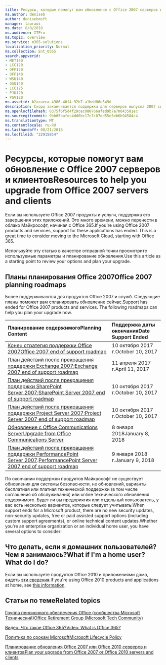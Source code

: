 ```yaml
---
title: Ресурсы, которые помогут вам обновление с Office 2007 серверов и клиентов
ms.author: deniseb
author: denisebmsft
manager: laurawi
ms.date: 8/8/2018
ms.audience: ITPro
ms.topic: overview
ms.service: o365-solutions
localization_priority: Normal
ms.collection: Ent_O365
search.appverid:
- MET150
- LCC120
- OFF120
- OFF140
- WSU140
- OSU140
- LCC125
- PJU120
- PSV120
ms.assetid: b2acaeca-4986-40f4-92b7-a1bdd06e549d
description: Скоро заканчивается поддержка для серверов выпуска 2007 системы Office и клиентских приложений и соглашения о поддержке настраиваемого недоступны. Используйте эту статью для начала планирования обновления сейчас.
ms.openlocfilehash: 0375f6f5d4f29cec080766afed9b7a70043501ec
ms.sourcegitcommit: 9bb65bafec4dd6bc17c7c07ed55e5eb6b94584c4
ms.translationtype: MT
ms.contentlocale: ru-RU
ms.lasthandoff: 08/21/2018
ms.locfileid: "22915854"
---
```

# <a name="resources-to-help-you-upgrade-from-office-2007-servers-and-clients"></a><span data-ttu-id="25531-104">Ресурсы, которые помогут вам обновление с Office 2007 серверов и клиентов</span><span class="sxs-lookup"><span data-stu-id="25531-104">Resources to help you upgrade from Office 2007 servers and clients</span></span>

<span data-ttu-id="25531-p102">Если вы используете Office 2007 продукты и услуги, поддержка его завершения этих приложений. Это много времени, можно перенести в облако Майкрософт, начиная с Office 365.</span><span class="sxs-lookup"><span data-stu-id="25531-p102">If you're using Office 2007 products and services, support for these applications has ended. This is a great time to consider moving to the Microsoft Cloud, starting with Office 365.</span></span>
  
<span data-ttu-id="25531-107">Используйте эту статью в качестве отправной точки просмотрите используемые параметры и планирование обновления.</span><span class="sxs-lookup"><span data-stu-id="25531-107">Use this article as a starting point to review your options and plan your upgrade.</span></span>
      
## <a name="office-2007-planning-roadmaps"></a><span data-ttu-id="25531-108">Планы планирования Office 2007</span><span class="sxs-lookup"><span data-stu-id="25531-108">Office 2007 planning roadmaps</span></span>
  
<span data-ttu-id="25531-p103">Более поддерживаются для продуктов Office 2007 и служб. Следующие планы поможет вам спланировать обновление сейчас.</span><span class="sxs-lookup"><span data-stu-id="25531-p103">Support has ended for Office 2007 products and services. The following roadmaps can help you plan your upgrade now.</span></span>

|<span data-ttu-id="25531-111">**Планирование содержимого**</span><span class="sxs-lookup"><span data-stu-id="25531-111">**Planning Content**</span></span>|<span data-ttu-id="25531-112">**Поддержка даты окончания**</span><span class="sxs-lookup"><span data-stu-id="25531-112">**Date Support Ended**</span></span>|
|:-----|:-----|
|[<span data-ttu-id="25531-113">Конец стратегия поддержки Office 2007</span><span class="sxs-lookup"><span data-stu-id="25531-113">Office 2007 end of support roadmap</span></span>](https://docs.microsoft.com/DeployOffice/office-2007-end-support-roadmap) <br/> |<span data-ttu-id="25531-114">10 октября 2017 г.</span><span class="sxs-lookup"><span data-stu-id="25531-114">October 10, 2017</span></span>  <br/> |
|<span data-ttu-id="25531-115">[План действий после прекращения поддержки Exchange 2007](exchange-2007-end-of-support.md);</span><span class="sxs-lookup"><span data-stu-id="25531-115">[Exchange 2007 end of support roadmap](exchange-2007-end-of-support.md)</span></span> <br/> |<span data-ttu-id="25531-116">11 апреля 2017 г.</span><span class="sxs-lookup"><span data-stu-id="25531-116">April 11, 2017</span></span>  <br/> |
|<span data-ttu-id="25531-117">[План действий после прекращения поддержки SharePoint Server 2007](sharepoint-2007-end-of-support.md);</span><span class="sxs-lookup"><span data-stu-id="25531-117">[SharePoint Server 2007 end of support roadmap](sharepoint-2007-end-of-support.md)</span></span> <br/> |<span data-ttu-id="25531-118">10 октября 2017 г.</span><span class="sxs-lookup"><span data-stu-id="25531-118">October 10, 2017</span></span>  <br/> |
|<span data-ttu-id="25531-119">[План действий после прекращения поддержки Project Server 2007](project-server-2007-end-of-support.md);</span><span class="sxs-lookup"><span data-stu-id="25531-119">[Project Server 2007 end of support roadmap](project-server-2007-end-of-support.md)</span></span> <br/> |<span data-ttu-id="25531-120">10 октября 2017 г.</span><span class="sxs-lookup"><span data-stu-id="25531-120">October 10, 2017</span></span>  <br/> |
|[<span data-ttu-id="25531-121">Обновление с Office Communications Server</span><span class="sxs-lookup"><span data-stu-id="25531-121">Upgrade from Office Communications Server</span></span>](/Skype/SfbServer/plan-your-deployment/upgrade.md) <br/> |<span data-ttu-id="25531-122">8 января 2018</span><span class="sxs-lookup"><span data-stu-id="25531-122">January 8, 2018</span></span>  <br/> |
|<span data-ttu-id="25531-123">[План действий после прекращения поддержки PerformancePoint Server 2007](pps-2007-end-of-support.md).</span><span class="sxs-lookup"><span data-stu-id="25531-123">[PerformancePoint Server 2007 end of support roadmap](pps-2007-end-of-support.md)</span></span> <br/> |<span data-ttu-id="25531-124">9 января 2018 г.</span><span class="sxs-lookup"><span data-stu-id="25531-124">January 9, 2018</span></span>  <br/> |
   
<span data-ttu-id="25531-125">По окончании поддержки продуктов Майкрософт не существует обновления для системы безопасности, не обновлений, варианты бесплатная или платная технической поддержки (в том числе соглашения об обслуживания) или online технического обновления содержимого. Будет ли вы предприятия или отдельный пользователь, у вас есть несколько вариантов, которые следует учитывать:</span><span class="sxs-lookup"><span data-stu-id="25531-125">When support ends for a Microsoft product, there are no new security updates, non-security updates, free or paid assisted support options (including custom support agreements), or online technical content updates.Whether you're an enterprise organization or an individual home user, you have several options to consider:</span></span>

## <a name="what-if-im-a-home-user-what-do-i-do"></a><span data-ttu-id="25531-p104">Что делать, если я домашних пользователей? Чем я занимаюсь?</span><span class="sxs-lookup"><span data-stu-id="25531-p104">What if I'm a home user? What do I do?</span></span>

<span data-ttu-id="25531-128">Если вы используете продуктов Office 2010 и приложениями дома, видеть [эти сведения](plan-upgrade-previous-versions-office.md#im-a-home-user-what-do-i-do).</span><span class="sxs-lookup"><span data-stu-id="25531-128">If you're using Office 2010 products and applications at home, see [this information](plan-upgrade-previous-versions-office.md#im-a-home-user-what-do-i-do).</span></span>
     
## <a name="related-topics"></a><span data-ttu-id="25531-129">Статьи по теме</span><span class="sxs-lookup"><span data-stu-id="25531-129">Related topics</span></span>

[<span data-ttu-id="25531-130">Группа пенсионного обеспечения Office (сообщества Microsoft Технический)</span><span class="sxs-lookup"><span data-stu-id="25531-130">Office Retirement Group (Microsoft Tech Community)</span></span>](https://go.microsoft.com/fwlink/?linkid=842065)
  
[<span data-ttu-id="25531-131">Видео: Что такое Office 365?</span><span class="sxs-lookup"><span data-stu-id="25531-131">Video: What is Office 365?</span></span>](https://support.office.com/article/847caf12-2589-452c-8aca-1c009797678b.aspx)
  
[<span data-ttu-id="25531-132">Политика по срокам Microsoft</span><span class="sxs-lookup"><span data-stu-id="25531-132">Microsoft Lifecycle Policy</span></span>](https://go.microsoft.com/fwlink/?linkid=865200)

[<span data-ttu-id="25531-133">Планирование обновления Office 2007 или Office 2010 серверов и клиентов</span><span class="sxs-lookup"><span data-stu-id="25531-133">Plan your upgrade from Office 2007 or Office 2010 servers and clients</span></span>](plan-upgrade-previous-versions-office.md)
  


